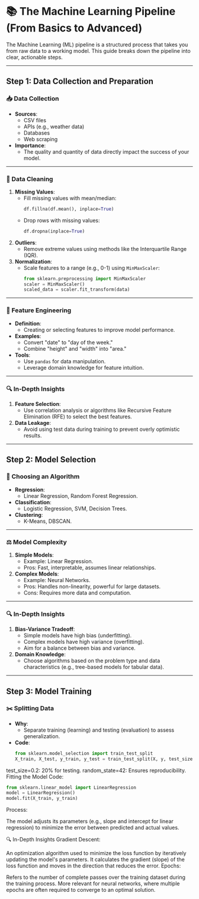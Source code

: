 # 📚 The Machine Learning Pipeline (From Basics to Advanced)

The Machine Learning (ML) pipeline is a structured process that takes you from raw data to a working model. This guide breaks down the pipeline into clear, actionable steps.

---

## Step 1: Data Collection and Preparation

### 📥 Data Collection
- **Sources**:
  - CSV files
  - APIs (e.g., weather data)
  - Databases
  - Web scraping
- **Importance**:
  - The quality and quantity of data directly impact the success of your model.

---

### 🧹 Data Cleaning
1. **Missing Values**:
   - Fill missing values with mean/median:
     ```python
     df.fillna(df.mean(), inplace=True)
     ```
   - Drop rows with missing values:
     ```python
     df.dropna(inplace=True)
     ```
2. **Outliers**:
   - Remove extreme values using methods like the Interquartile Range (IQR).
3. **Normalization**:
   - Scale features to a range (e.g., 0-1) using `MinMaxScaler`:
     ```python
     from sklearn.preprocessing import MinMaxScaler
     scaler = MinMaxScaler()
     scaled_data = scaler.fit_transform(data)
     ```

---

### 🔧 Feature Engineering
- **Definition**:
  - Creating or selecting features to improve model performance.
- **Examples**:
  - Convert "date" to "day of the week."
  - Combine "height" and "width" into "area."
- **Tools**:
  - Use `pandas` for data manipulation.
  - Leverage domain knowledge for feature intuition.

---

### 🔍 In-Depth Insights
1. **Feature Selection**:
   - Use correlation analysis or algorithms like Recursive Feature Elimination (RFE) to select the best features.
2. **Data Leakage**:
   - Avoid using test data during training to prevent overly optimistic results.

---

## Step 2: Model Selection

### 🤖 Choosing an Algorithm
- **Regression**:
  - Linear Regression, Random Forest Regression.
- **Classification**:
  - Logistic Regression, SVM, Decision Trees.
- **Clustering**:
  - K-Means, DBSCAN.

---

### ⚖️ Model Complexity
1. **Simple Models**:
   - Example: Linear Regression.
   - Pros: Fast, interpretable, assumes linear relationships.
2. **Complex Models**:
   - Example: Neural Networks.
   - Pros: Handles non-linearity, powerful for large datasets.
   - Cons: Requires more data and computation.

---

### 🔍 In-Depth Insights
1. **Bias-Variance Tradeoff**:
   - Simple models have high bias (underfitting).
   - Complex models have high variance (overfitting).
   - Aim for a balance between bias and variance.
2. **Domain Knowledge**:
   - Choose algorithms based on the problem type and data characteristics (e.g., tree-based models for tabular data).

---

## Step 3: Model Training

### ✂️ Splitting Data
- **Why**:
  - Separate training (learning) and testing (evaluation) to assess generalization.
- **Code**:
  ```python
  from sklearn.model_selection import train_test_split
  X_train, X_test, y_train, y_test = train_test_split(X, y, test_size=0.2, random_state=42) 
  ```
test_size=0.2: 20% for testing.
random_state=42: Ensures reproducibility.
Fitting the Model
Code:
```python
from sklearn.linear_model import LinearRegression
model = LinearRegression()
model.fit(X_train, y_train)
```
Process:

The model adjusts its parameters (e.g., slope and intercept for linear regression) to minimize the error between predicted and actual values.


🔍 In-Depth Insights
Gradient Descent:

An optimization algorithm used to minimize the loss function by iteratively updating the model's parameters.
It calculates the gradient (slope) of the loss function and moves in the direction that reduces the error.
Epochs:

Refers to the number of complete passes over the training dataset during the training process.
More relevant for neural networks, where multiple epochs are often required to converge to an optimal solution.